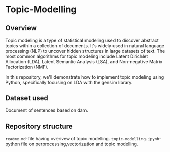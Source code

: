 # Topic-Modelling

## Overview
Topic modeling is a type of statistical modeling used to discover abstract topics within a collection of documents. It's widely used in natural language processing (NLP) to uncover hidden structures in large datasets of text. The most common algorithms for topic modeling include Latent Dirichlet Allocation (LDA), Latent Semantic Analysis (LSA), and Non-negative Matrix Factorization (NMF).

In this repository, we'll demonstrate how to implement topic modeling using Python, specifically focusing on LDA with the gensim library.

## Dataset used
Document of sentences based on dam.

## Repository structure

 `readme.md`-file having overivew of topic modelling.
 `topic-modelling.ipynb`-python file on perprocessing,vectorization and topic modelling. 
